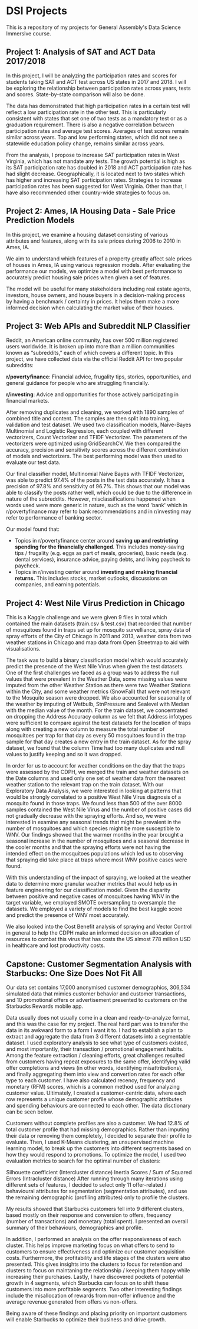# DSI Projects

This is a repository of my projects for General Assembly's Data Science Immersive course.

## Project 1: Analysis of SAT and ACT Data 2017/2018
In this project, I will be analyzing the participation rates and scores for students taking SAT and ACT test across US states in 2017 and 2018. I will be exploring the relationship between participation rates across years, tests and scores. State-by-state comparison will also be done. 

The data has demonstrated that high participation rates in a certain test will reflect a low participation rate in the other test. This is particularly consistent with states that set one of two tests as a mandatory test or as a graduation requirement. There is also a negative correlation between participation rates and average test scores. Averages of test scores remain similar across years. Top and low performing states, which did not see a statewide education policy change, remains similar across years.

From the analysis, I propose to increase SAT participation rates in West Virginia, which has not mandate any tests. The growth potential is high as its SAT participation rate has doubled in 2018 and ACT participation rate has had slight decrease. Geographically, it is located next to two states which has higher and increasing SAT participation rates. Strategies to increase participation rates has been suggested for West Virginia. Other than that, I have also recommended other country-wide strategies to focus on. 

## Project 2: Ames, IA Housing Data - Sale Price Prediction Models
In this project, we examine a housing dataset consisting of various attributes and features, along with its sale prices during 2006 to 2010 in Ames, IA. 

We aim to understand which features of a property greatly affect sale prices of houses in Ames, IA using various regression models. After evaluating the performance our models, we optimize a model with best performance to accurately predict housing sale prices when given a set of features. 

The model will be useful for many stakeholders including real estate agents, investors, house owners, and house buyers in a decision-making process by having a benchmark / certainty in prices. It helps them make a more informed decision when calculating the market value of their houses.


## Project 3: Web APIs and Subreddit NLP Classifier
Reddit, an American online community, has over 500 million registered users worldwide. It is broken up into more than a million communities known as “subreddits,” each of which covers a different topic. In this project, we have collected data via the official Reddit API for two popular subreddits:

**r/povertyfinance**: Financial advice, frugality tips, stories, opportunities, and general guidance for people who are struggling financially.

**r/investing**: Advice and opportunities for those actively participating in financial markets.

After removing duplicates and cleaning, we worked with 1890 samples of combined title and content. The samples are then split into training, validation and test dataset. We used two classification models, Naive-Bayes Multinomial and Logistic Regression, each coupled with different vectorizers, Count Vectorizer and TFIDF Vectorizer. The parameters of the vectorizers were optimized using GridSearchCV. We then compared the accuracy, precision and sensitivity scores across the different combination of models and vectorizers. The best performing model was then used to evaluate our test data.

Our final classifier model, Multinomial Naive Bayes with TFIDF Vectorizer,  was able to predict 97.4% of the posts in the test data accurately. It has a precision of 97.8% and sensitivity of 96.7%. This shows that our model was able to classify the posts rather well, which could be due to the difference in nature of the subreddits. However, misclassifications happened when words used were more generic in nature, such as the word 'bank' which in r/povertyfinance may refer to bank recommendations and in r/investing may refer to performance of banking sector. 

Our model found that:
* Topics in r/povertyfinance center around **saving up and restricting spending for the financially challenged**. This includes money-saving tips / frugality (e.g. eggs as part of meals, groceries), basic needs (e.g. dental services), insurance advice, paying debts, and living paycheck to paycheck. 
* Topics in r/investing center around **investing and making financial returns.** This includes stocks, market outlooks, discussions on companies, and earning potentials.

## Project 4: West Nile Virus Prediction in Chicago
This is a Kaggle challenge and we were given 9 files in total which contained the main datasets (train.csv & test.csv) that recorded that number of mosquitoes found in traps set up for mosquito survelliance, spray data of spray efforts of the City of Chicago in 2011 and 2013, weather data from two weather stations in Chicago and map data from Open Streetmap to aid with visualisations.

The task was to build a binary classification model which would accurately predict the presence of the West Nile Virus when given the test datasets. One of the first challenges we faced as a group was to address the null values that were prevalent in the Weather Data, some missing values were imputed from the other Weather Station as there were two Weather Stations within the City, and some weather metrics (SnowFall) that were not relevant to the Mosquito season were dropped. We also accounted for seasonality of the weather by imputing of Wetbulb, StnPressure and Sealevel with Median with the median value of the month. For the train dataset, we concentrated on dropping the Address Accuracy column as we felt that Address infotypes were sufficient to compare against the test datasets for the location of traps along with creating a new column to measure the total number of mosquitoes per trap for that day as every 50 mosquitoes found in the trap sample for that day creates a new entry in the train dataset. As for the spray dataset, we found that the column Time had too many duplicates and null values to justify keeping and so it was dropped.

In order for us to account for weather conditions on the day that the traps were assessed by the CDPH, we merged the train and weather datasets on the Date columns and used only one set of weather data from the nearest weather station to the relevant trap on the train dataset. With our Exploratory Data Analysis, we were interested in looking at patterns that would be strongly correlated to a positive West Nile Virus diagnosis of a mosquito found in those traps. We found less than 500 of the over 8000 samples contained the West Nile Virus and the number of positive cases did not gradually decrease with the spraying efforts. And so, we were interested in examine any seasonal trends that might be prevalent in the number of mosquitoes and which species might be more susceptible to WNV. Our findings showed that the warmer months in the year brought a seasonal increase in the number of mosquitoes and a seasonal decrease in the cooler months and that the spraying efforts were not having the intended effect on the mosquitoes populations which led us to observing that spraying did take place at traps where most WNV positive cases were found.

With this understanding of the impact of spraying, we looked at the weather data to determine more granular weather metrics that would help us in feature engineering for our classification model. Given the disparity between positive and negative cases of mosquitoes having WNV in the target variable, we employed SMOTE oversampling to oversample the datasets. We employed a variety of models to find the best kaggle score and predict the presence of WNV most accurately.

We also looked into the Cost Benefit analysis of spraying and Vector Control in general to help the CDPH make an informed decision on allocation of resources to combat this virus that has costs the US almost 778 million USD in healthcare and lost productivity costs.

## Capstone: Customer Segmentation Analysis with Starbucks: One Size Does Not Fit All
Our data set contains 17,000 anonymised customer demographics, 306,534 simulated data that mimics customer behavior and customer transactions, and 10 promotional offers or advertisement presented to customers on the Starbucks Rewards mobile app.

Data usually does not usually come in a clean and ready-to-analyze format, and this was the case for my project. The real hard part was to transfer the data in its awkward form to a form I want it to. I had to establish a plan to extract and aggregate the data from 3 different datasets into a segmentable dataset. I used exploratory analysis to see what type of customers existed, and most importantly, their transaction / promotional engagement habits. Among the feature extraction / cleaning efforts, great challenges resulted from customers having repeat exposures to the same offer, identifying valid offer completions and views (in other words, identifying misattributions), and finally aggregating them into view and convertion rates for each offer type to each customer. I have also calculated recency, frequency and monetary (RFM) scores, which is a common method used for analyzing customer value. Ultimately, I created a customer-centric data, where each row represents a unique customer profile whose demographic attributes and spending behaviours are connected to each other. The data disctionary can be seen below.

Customers without complete profiles are also a customer. We had 12.8% of total customer profile that had missing demographics. Rather than imputing their data or removing them completely, I decided to separate their profile to evaluate. Then, I used K-Means clustering, an unsupervised machine learning model, to break up the customers into different segments based on how they would respond to promotions. To optimize the model, I used two evaluation metrics to search for the optimal number of clusters:

Silhouette coefficient (Intercluster distance)
Inertia Scores / Sum of Squared Errors (Intracluster distance)
After running through many iterations using different sets of features, I decided to select only 11 offer-related / behavioural attributes for segmentation (segmentation attributes), and use the remaining demographic (profiling attributes) only to profile the clusters.

My results showed that Starbucks customers fell into 9 different clusters, based mostly on their response and conversion to offers, frequency (number of transactions) and monetary (total spent). I presented an overall summary of their behaviours, demographics and profile.

In addition, I performed an analysis on the offer responsiveness of each cluster. This helps improve marketing focus on what offers to send to customers to ensure effectiveness and optimize our customer acquisition costs. Furthermore, the profitability and life stages of the clusters were also presented. This gives insights into the clusters to focus for retention and clusters to focus on maintaning the relationship / keeping them happy while increasing their purchases. Lastly, I have discovered pockets of potential growth in 4 segments, which Starbucks can focus on to shift these customers into more profitable segments. Two other interesting findings include the misallocation of rewards from non-offer influence and the average revenue generated from offers vs non-offers.

Being aware of these findings and placing priority on important customers will enable Starbucks to optimize their business and drive growth.


